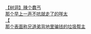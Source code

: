 [【树洞】辣个蠢丐](http://tieba.baidu.com/p/3697799315?see_lz=1&pn=)   
[那个早上一声不吭就走了的咩太](http://tieba.baidu.com/p/3698118201?see_lz=1&pn=)   
[【](http://tieba.baidu.com/p/3699118669?see_lz=1&pn=)   
[那个表面称兄道弟背地里骗钱的垃圾帮主](http://tieba.baidu.com/p/3698687545?see_lz=1&pn=)   

